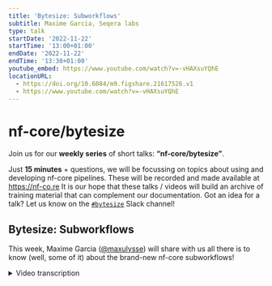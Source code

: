 ```yaml
---
title: 'Bytesize: Subworkflows'
subtitle: Maxime Garcia, Seqera labs
type: talk
startDate: '2022-11-22'
startTime: '13:00+01:00'
endDate: '2022-11-22'
endTime: '13:30+01:00'
youtube_embed: https://www.youtube.com/watch?v=-vHAXsuYQhE
locationURL:
  - https://doi.org/10.6084/m9.figshare.21617526.v1
  - https://www.youtube.com/watch?v=-vHAXsuYQhE
---
```


# nf-core/bytesize

Join us for our **weekly series** of short talks: **“nf-core/bytesize”**.

Just **15 minutes** + questions, we will be focussing on topics about using and developing nf-core pipelines.
These will be recorded and made available at <https://nf-co.re>
It is our hope that these talks / videos will build an archive of training material that can complement our documentation. Got an idea for a talk? Let us know on the [`#bytesize`](https://nfcore.slack.com/channels/bytesize) Slack channel!

## Bytesize: Subworkflows

This week, Maxime Garcia ([@maxulysse](https://github.com/maxulysse)) will share with us all there is to know (well, some of it) about the brand-new nf-core subworkflows!

<details markdown="1"><summary>Video transcription</summary>
:::note
The content has been edited to make it reader-friendly
:::

[0:01](https://www.youtube.com/watch?v=-vHAXsuYQhE&t=1)
(host) Hello, everyone. My name is Franziska Bonath. I'm today's host of the bytesize talk, and with me is Maxime, newly member of the Seqera team. He is here today to talk about nf-core subworkflows. Very interesting.

[0:18](https://www.youtube.com/watch?v=-vHAXsuYQhE&t=18)
Indeed. Hello, everyone. Let me share my screen. I'm sharing my full screen because I'm trying some demo as well at some point, so I think it's a bad idea, but I need to try that. Full-size screen. Hello, everyone. My name is Maxime Garcia. I'm working at Sequera Labs in the Scientific Development team. I'm still working in Stockholm, but remotely from Barcelona, but yeah, that's Seqera, so it's fine. Come join us.

[0:58](https://www.youtube.com/watch?v=-vHAXsuYQhE&t=58)
I'm going to talk about subworkflows. Basically, what is new with the subworkflows in nf-core? What is our plan, currently and maybe in the short, long, medium term, and some demo time. Tiny disclaimer to start, I think it's always important. More or less, what I say are more or less like my own takes of what the community is doing. Other developers might follow my ideas. Other developers might have other ideas. But I think it's good because that's how we are forging the best practice. It might and it probably will evolve some of the logic, some of the syntax, some of the stuff. But I think it's good that we try stuff and we figure out what is the best way to do stuff.

[1:48](https://www.youtube.com/watch?v=-vHAXsuYQhE&t=108)
All of the new stuff. I think the most important part is that we have now subworkflows in a specific folder in the nf-core module repository. We can have a look there. If we look at the repo, we have a subworkflows folder. And in the subworkflows folder, we have an nf-core folder. And in that folder, we have all of the current subworkflows for nf-core.

[2:20](https://www.youtube.com/watch?v=-vHAXsuYQhE&t=140)
I think the most important thing that we did during - not the most important thing, but for me, the stuff that had the most impact on my work on the pipeline - was actually the naming convention that we had, which is basically explained all there. We want to have a naming convention because that way it's much easier to understand directly what a subworkflows is doing or not.

[2:55](https://www.youtube.com/watch?v=-vHAXsuYQhE&t=175)
Otherwise we have a lot of documentation here on this page, which is... I'm at the bottom of the page... Which is DSL2 subworkflows that's in the doc contributing... DSL2 subworkflows. A lot of the logic is inherited from the module. We still keep the same terminology, which I think is super important. Remember in nf-core a module will be just the atomic process and the subworkflow is a chain of modules. All of the logic is pretty similar to all that. All of the underlying logic.

[3:42](https://www.youtube.com/watch?v=-vHAXsuYQhE&t=222)
We also have a lot of documentation for that. What we did new is some new tools commands. We don't have everything there yet, so I will... Let's finish the presentation before we actually start the demo. A new command is installed, so I will show that in the demo time as well.

[4:05](https://www.youtube.com/watch?v=-vHAXsuYQhE&t=242)
The plan. We do have a plan of course. At least I have a plan myself, which is translating all of the local subworkflows that we had in Sarek and putting all of that into nf-core because that way I think it's very good for the community and I am hoping also to help other pipelines by doing that, and to convert more and more local subworkflows into nf-core. That way I'm pretty sure we can find a proper logic to be smarter and to do smart things. It's a bit redundant, but that's my plan. And I think with that we could find some new ways to do stuff for a new pipeline.

[4:50](https://www.youtube.com/watch?v=-vHAXsuYQhE&t=290)
One example is that in Sarek we use Freebase. It's one of the tools that we use. We use many tools, but at least I know that Freebase is used by other pipelines. And I'm pretty sure that we're doing some stuff in Sarek. We have a spread and gather solution that can speed things up. we are trying to import that into the nf-core module, and I'm pretty sure once we have that in the nf-core module, then other pipelines might be able to import this subworkflow, and I'm pretty sure that will be a huge gain for the whole community. I'm really looking forward.

[5:26](https://www.youtube.com/watch?v=-vHAXsuYQhE&t=326)
And now let's go into demo time. I'm going to demo how to install a subworkflow. I'm going to install a subworkflow that I just created yesterday. Actually, I just ported a local subworkflow from Sarek into a nf-core module. I'm just going to do that. First I already did that, I installed the dev version of tools. This part is the most important, I think, dev. I did that already. Now I'm going to my local repo. This is my own fork. I'm just creating a new branch. That's very simple. Now we have the new nf-core tool. There's this command `subworkflows` that the infrastructure team, so Matthias, Julia, and everyone else, I don't know who else is involved in the infrastructure team, but they did a pretty good job with all that. And I always like what they do. It looks so fancy, what they're doing.

[6:43](https://www.youtube.com/watch?v=-vHAXsuYQhE&t=403)
No command subworkflow? Oh, yes, maybe just without the "S", subworkflow, no? subworkflow. And yes, the S was there. Don't misspell stuff! For the pipeline, we have `info`, `install`, `list`, `remove`, and `update` to develop new subworkflows that will be very similar to the same command that we have for the modules. I will not show that, but I will show all of that. Let's try `nf-core subworkflow info`. I want to have an info about the new subworkflow you want to install. Is the subworkflow locally installed? No, because I want to install it. Please select a subworkflow. I want to select the "vcf_annotate_snpeff", and I have some nice information about all that. It does perform annotation, I mean, snpEff, and then bgzip plus tabix index resulting VCF file. That's perfect. We do need a metamap vcf, a version of the snpEff database, an optional path to the root cache folder for snpEff, and then we have output. Compressed vcf file plus tabix index, html report, and of course the version.

[8:13](https://www.youtube.com/watch?v=-vHAXsuYQhE&t=433)
What were the other commands that we could see? `Install`, `list`, `remove`, `update`. Let's check `list`. I want to list. List local. No local, that's some logic. And `list remote`, that's the same one. Then let's go for `install`. Wait, before I actually install, let's remove the one that we had. Git remove subworkflow local vcf_annotate_snpeff. I removed my... I removed my local version of this subworkflow. I will now install the new version. that's `subworkflows install`. And I want "vcf annotated". I could copy from there, but I want to try out what's happening if I don't do anything. This is so fancy! I love that! I am a big fan of auto-completion and stuff that is doing that. That was super fast, so it's done.

[9:42](https://www.youtube.com/watch?v=-vHAXsuYQhE&t=582)
Use the following statement to include the subworkflow. I will grab that copy. I launch my code. I have a subworkflow, I have that local. This is my meta subworkflow where I do everything. I'm just copy pasting this new command here. Let's just align everything well. That looks good... Annotate all... Here we'll use this new subworkflow which is located there. That's nice. I don't have my "vcf_annotate_snpeff" anymore because it's now there. That's wonderful. That's what we expect.

[10:36](https://www.youtube.com/watch?v=-vHAXsuYQhE&t=636)
Where are you with the kit? So we deleted some file, we added some new file, and we modified some file. Let's add the new file. We move to file. The meta.jml is different enough so it's like a new... It doesn't register as the renaming. The script itself for the subworkflow is exactly the same which makes sense because I created it yesterday and I basically copy pasted everything. What is happening in the module.json file? Get this module. This is new. Installed by module, installed by module. That's interesting. It's just looking, I like to check everything. I think it's important. So let's add this new file. Let's commit everything. Lets push. Let's create the pull request. We want to do that in dev. Let's replace subworkflow. Create the pull request. That looks good.

[12:41](https://www.youtube.com/watch?v=-vHAXsuYQhE&t=761)
I'm thinking there is just one lesson that I need to do but this is very specific to Sarek. Yes, I need to change the path to the file here. We are doing pytest with tags and we are watching if some of the files are being changed or not from one PR to another. And then we are triggering the test just on that. For that, because the path is not the same anymore, I just update the path. This is done. Let's commit that as well. Let's push. I'm hoping that we are done with this pull request. Yes, we can see that it was failing before. I'm pretty sure because of the tests that were failing. Now everything is triggered. I can see pytest workflow is being triggered at the moment. I'm guessing once it triggered, it will figure out which test it has to run or not, but that's something else. I think that's good for that.

[14:20](https://www.youtube.com/watch?v=-vHAXsuYQhE&t=860)
Let's go back to here. I paste the rest of the history here in my slides, and I will share my slides after this talk. I think now it's time to thank everyone and to go for the questions. This are the institutes that are participating in nf-core. I really need to update that slide because I think it's already one year old and I'm pretty sure we have like more people now. Same with the contributor, but I really want to thank everyone that is contributing to nf-core because it's a community and that's a community effort and without everyone else we wouldn't do anything. If you have any questions, please ask them because that was mainly just a demo and that was fairly simple. I'm pretty sure people have more questions.

[15:14](https://www.youtube.com/watch?v=-vHAXsuYQhE&t=914)
(host) Thank you very much. You're now able to unmute yourself. If you have questions, either put them in the chat or ask them straight away. I think I saw some questions. It's not a question, it was a comment. Someone is being very happy that there are already 24 subworkflows.
(speaker) Yes, because we started the sub workflow at the hackathon properly. That was when? Last month or two months ago?
(host) Last month.
(speaker) Yeah, so 24 just in a month. That's good. I'm pretty sure we'll have more and more coming. And I know that Mathias is working on adding the command line help for nf-core tools soon. I'm guessing we're waiting for release of tools for that. John, do you have a question?

[16:14](https://www.youtube.com/watch?v=-vHAXsuYQhE&t=974)
(question) Yes. Can you hear me? Thanks. Very interesting talk. I'm quite new to this, but I use Nextflow and I am also a little bit used to nf-core. But this thing about subworkflows, is this specific to nf-core or is it something that can apply to other Nextflow pipelines?
(answer) This is something that can be applied to any pipeline. We developed that first with nf-core in mind, like the module, but then every module, like in Nextflow, everything can be a module. Every process can be a module. Every chain of process can be a module. Even the workflow itself can be a module. You can import whatever you want, however you want. Definitely what we are creating here with nf-core, like this subworkflow stuff, it can be used in the broader Nextflow community without any issue.
(question continued) Okay. Thanks.

[17:15](https://www.youtube.com/watch?v=-vHAXsuYQhE&t=1055)
(question) I also have a question or maybe comment also. That was a great presentation. However, I was going to ask, maybe my first comment is similar to what John just said. The presentation sounded more like subworkflows were nf-core things instead of a Nextflow thing. I think that's why he was asking that question about whether subworkflows were nf-core or Nextflow. My other question is that, what's the naming convention for subworkflows in nf-core? Is it like the first word is a verb followed by the names for the tools that you are chaining together in that subworkflow? Because I noticed some pattern like that, but maybe I'm wrong.
(answer) Yes, we have this convention. It's definitely like an nf-core thing only. I'm guessing like other people that develop stuff might want to follow the convention as well. I'm happy to talk more about that. But I think we have this convention. I think it's the input file type, which is the first. Then it should be a verb and then the list of the tools that are used. For example, like in that case, what we were doing with this subworkflow that I just added, it was vcf underscore annotate underscore snpeff.
(question continued) Yeah, thanks.

[18:51](https://www.youtube.com/watch?v=-vHAXsuYQhE&t=1131)
(host) Thank you very much. Are there any more questions? It doesn't seem so. If you have more questions, as usual, you can go to Slack, either in the bytesize channel or there's actually a channel also for subworkflows? (speaker) Yes, there is a channel for sub workflows. A channel for tools as well, obviously.
(host) Obviously. Or you can directly ask Maxime. Otherwise, I would like to thank Maxime for the talk and, as usual, for funding the Chan Zuckerberg Initiative. And you all for listening. Thank you very much.

</details>
